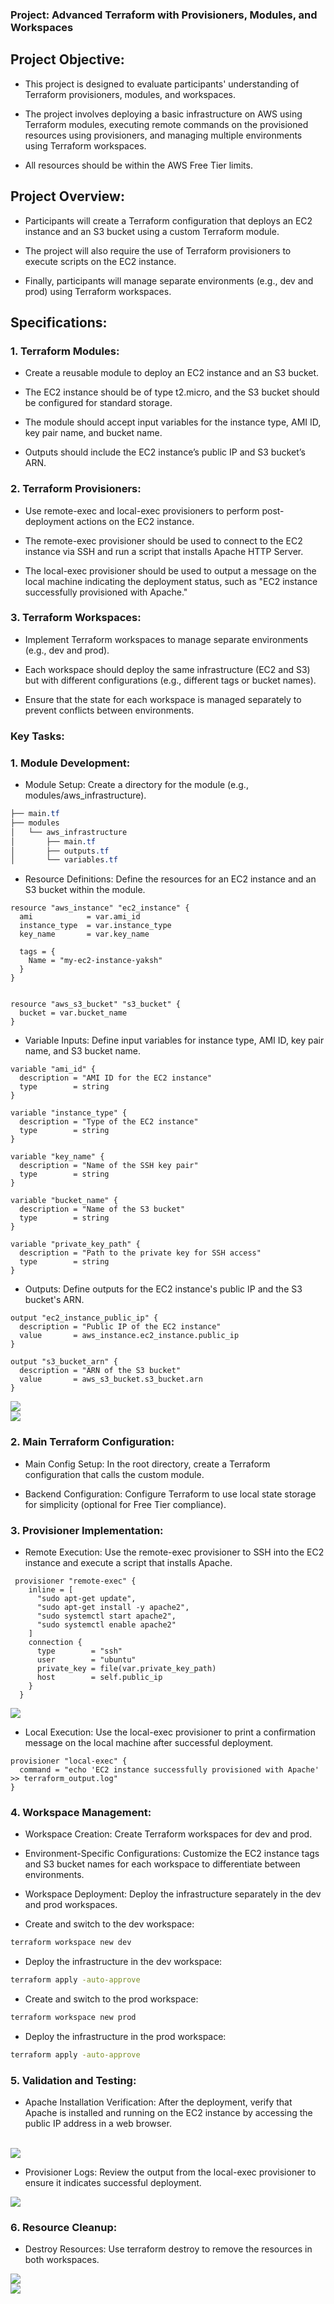 ### Project: Advanced Terraform with Provisioners, Modules, and Workspaces

## Project Objective:

+ This project is designed to evaluate participants' understanding of Terraform provisioners, modules, and workspaces. 

+ The project involves deploying a basic infrastructure on AWS using Terraform modules, executing remote commands on the provisioned resources using provisioners, and managing multiple environments using Terraform workspaces.

+ All resources should be within the AWS Free Tier limits.

## Project Overview:

+ Participants will create a Terraform configuration that deploys an EC2 instance and an S3 bucket using a custom Terraform module. 

+ The project will also require the use of Terraform provisioners to execute scripts on the EC2 instance. 

+ Finally, participants will manage separate environments (e.g., dev and prod) using Terraform workspaces.

## Specifications:

### 1. Terraform Modules:

+ Create a reusable module to deploy an EC2 instance and an S3 bucket.

+ The EC2 instance should be of type t2.micro, and the S3 bucket should be configured for standard storage.

+ The module should accept input variables for the instance type, AMI ID, key pair name, and bucket name.

+ Outputs should include the EC2 instance’s public IP and S3 bucket’s ARN.

### 2. Terraform Provisioners:

+ Use remote-exec and local-exec provisioners to perform post-deployment actions on the EC2 instance.

+ The remote-exec provisioner should be used to connect to the EC2 instance via SSH and run a script that installs Apache HTTP Server.

+ The local-exec provisioner should be used to output a message on the local machine indicating the deployment status, such as "EC2 instance successfully provisioned with Apache."


### 3. Terraform Workspaces:

+ Implement Terraform workspaces to manage separate environments (e.g., dev and prod).

+ Each workspace should deploy the same infrastructure (EC2 and S3) but with different configurations (e.g., different tags or bucket names).

+ Ensure that the state for each workspace is managed separately to prevent conflicts between environments.

### Key Tasks:

### 1. Module Development:

+ Module Setup: Create a directory for the module (e.g., modules/aws_infrastructure).

```css
├── main.tf
├── modules
│   └── aws_infrastructure
│       ├── main.tf
│       ├── outputs.tf
│       └── variables.tf
```

+ Resource Definitions: Define the resources for an EC2 instance and an S3 bucket within the module.

```hcl
resource "aws_instance" "ec2_instance" {
  ami            = var.ami_id
  instance_type  = var.instance_type
  key_name       = var.key_name

  tags = {
    Name = "my-ec2-instance-yaksh"
  }
}


resource "aws_s3_bucket" "s3_bucket" {
  bucket = var.bucket_name
}

```

+ Variable Inputs: Define input variables for instance type, AMI ID, key pair name, and S3 bucket name.

```hcl
variable "ami_id" {
  description = "AMI ID for the EC2 instance"
  type        = string
}

variable "instance_type" {
  description = "Type of the EC2 instance"
  type        = string
}

variable "key_name" {
  description = "Name of the SSH key pair"
  type        = string
}

variable "bucket_name" {
  description = "Name of the S3 bucket"
  type        = string
}

variable "private_key_path" {
  description = "Path to the private key for SSH access"
  type        = string
}
```

+ Outputs: Define outputs for the EC2 instance's public IP and the S3 bucket's ARN.

```hcl
output "ec2_instance_public_ip" {
  description = "Public IP of the EC2 instance"
  value       = aws_instance.ec2_instance.public_ip
}

output "s3_bucket_arn" {
  description = "ARN of the S3 bucket"
  value       = aws_s3_bucket.s3_bucket.arn
}
```

<img src="./images/bucket.png">

<br>

<img src="./images/instance.png">

<br>

### 2. Main Terraform Configuration:

+ Main Config Setup: In the root directory, create a Terraform configuration that calls the custom module.

+ Backend Configuration: Configure Terraform to use local state storage for simplicity (optional for Free Tier compliance).

### 3. Provisioner Implementation:

+ Remote Execution: Use the remote-exec provisioner to SSH into the EC2 instance and execute a script that installs Apache.

```hcl
 provisioner "remote-exec" {
    inline = [
      "sudo apt-get update",
      "sudo apt-get install -y apache2",
      "sudo systemctl start apache2",
      "sudo systemctl enable apache2"
    ]
    connection {
      type        = "ssh"
      user        = "ubuntu"
      private_key = file(var.private_key_path)
      host        = self.public_ip
    }
  }
```

<img src="./images/ssh_success.png">

+ Local Execution: Use the local-exec provisioner to print a confirmation message on the local machine after successful deployment.


```hcl
provisioner "local-exec" {
  command = "echo 'EC2 instance successfully provisioned with Apache' >> terraform_output.log"
}
```

### 4. Workspace Management:

+ Workspace Creation: Create Terraform workspaces for dev and prod.

+ Environment-Specific Configurations: Customize the EC2 instance tags and S3 bucket names for each workspace to differentiate between environments.

+ Workspace Deployment: Deploy the infrastructure separately in the dev and prod workspaces.

+ Create and switch to the dev workspace:

```sh
terraform workspace new dev
```

+ Deploy the infrastructure in the dev workspace:

```sh
terraform apply -auto-approve
```

+ Create and switch to the prod workspace:

```sh
terraform workspace new prod
```
+ Deploy the infrastructure in the prod workspace:

```sh
terraform apply -auto-approve
```




### 5. Validation and Testing:

+ Apache Installation Verification: After the deployment, verify that Apache is installed and running on the EC2 instance by accessing the public IP address in a web browser.

<br>

<img src="./images/apache_running.png">

<br>


+ Provisioner Logs: Review the output from the local-exec provisioner to ensure it indicates successful deployment.

<img src="./images/local_exec.png">


### 6. Resource Cleanup:

+ Destroy Resources: Use terraform destroy to remove the resources in both workspaces.

<img src="./images/destroy_process.png">

<br>

<img src="./images/instance_destroy.png">

<br>



